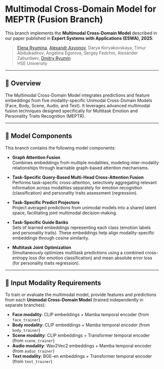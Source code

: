 # Multimodal Cross-Domain Model for MEPTR (Fusion Branch)

This branch implements the **Multimodal Cross-Domain Model** described in our paper published in **Expert Systems with Applications (ESWA), 2025**:

> [Elena Ryumina](https://scholar.google.com/citations?user=DOBkQssAAAAJ), [Alexandr Axyonov](https://scholar.google.com/citations?user=Hs95wd4AAAAJ), Darya Koryakovskaya, Timur Abdulkadirov, Angelina Egorova, Sergey Fedchin, Alexander Zaburdaev, [Dmitry Ryumin](https://scholar.google.com/citations?user=LrTIp5IAAAAJ)  
> HSE University

---

## 📌 Overview

The Multimodal Cross-Domain Model integrates predictions and feature embeddings from five modality-specific Unimodal Cross-Domain Models (Face, Body, Scene, Audio, and Text). It leverages advanced multimodal fusion techniques designed specifically for Multitask Emotion and Personality Traits Recognition (MEPTR).

---

## 🔧 Model Components

This branch contains the following model components:

- **Graph Attention Fusion**  
  Combines embeddings from multiple modalities, modeling inter-modality relationships through learnable graph-based attention mechanisms.

- **Task-Specific Query-Based Multi-Head Cross-Attention Fusion**  
  Performs task-specific cross-attention, selectively aggregating relevant information across modalities separately for emotion recognition (classification) and personality traits assessment (regression).

- **Task-Specific Predict Projectors**  
  Project averaged predictions from unimodal models into a shared latent space, facilitating joint multimodal decision-making.

- **Task-Specific Guide Banks**  
  Sets of learned embeddings representing each class (emotion labels and personality traits). These embeddings help align modality-specific embeddings through cosine similarity.

- **Multitask Joint Optimization**  
  Simultaneously optimizes multitask predictions using a combined cross-entropy loss (for emotion classification) and mean absolute error loss (for personality traits regression).

---

## 🌿 Input Modality Requirements

To train or evaluate the multimodal model, provide features and predictions from each **Unimodal Cross-Domain Model** (trained independently in separate branches):

- **Face modality**: CLIP embeddings + Mamba temporal encoder (from `face_trainer`)
- **Body modality**: CLIP embeddings + Mamba temporal encoder (from `body_trainer`)
- **Scene modality**: CLIP embeddings + Transformer temporal encoder (from `scene_trainer`)
- **Audio modality**: Wav2Vec2 embeddings + Mamba temporal encoder (from `audio_trainer`)
- **Text modality**: BGE-en embeddings + Transformer temporal encoder (from `text_trainer`)
